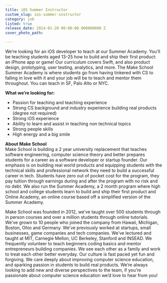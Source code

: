 ```yaml
---
title: iOS Summer Instructor
custom_slug: ios-summer-instructor
category: job
listed: true
release_date: 2014-01-20 00:00:00.000000000 Z
cover_photo_path: 

---
```

We’re looking for an iOS developer to teach at our Summer Academy. You’ll be teaching students aged 13-25 how to build and ship their first product: an iPhone app or game! Our curriculum covers Swift, and also product design, prototyping, user testing, analytics, and more. The Make School Summer Academy is where students go from having tinkered with CS to falling in love with it and your job will be to teach and mentor them throughout. You can teach in SF, Palo Alto or NYC.

**What we’re looking for:**

- Passion for teaching and teaching experience
- Strong CS background and industry experience building real products (degree not required)
- Strong iOS experience
- Ability to learn and assist in teaching non technical topics
- Strong people skills
- High energy and a big smile

**About Make School**<br> Make School is building a 2 year university replacement that teaches software engineering, computer science theory and better prepares students for a career as a software developer or startup founder. Our emphasis is on building real world products and equipping students with the technical skills and professional network they need to build a successful career in tech. Students have zero out of pocket cost for the program, they pay tuition through earnings during and after the program with no risk and no debt. We also run the Summer Academy, a 2 month program where high school and college students learn to build and ship their first product and Online Academy, an online course based off a simplified version of the Summer Academy.

Make School was founded in 2012, we’ve taught over 500 students through in person courses and over a million students through online tutorials. We’ve grown to 10 people who joined the company from Hawaii, Michigan, Boston, Ohio and Germany. We’ve previously worked at startups, small businesses, game companies and tech companies. We’ve lectured and taught at MIT, Carnegie Mellon, UC Berkeley, Stanford and INSEAD. We frequently volunteer to teach beginners coding basics and mentor entrepreneurs building companies. We see each other as a family and work to treat each other better everyday. Our culture is fast paced yet fun and forgiving. We care deeply about improving computer science education, and sparking passion in students to build real products. We’re always looking to add new and diverse perspectives to the team, if you’re passionate about computer science education we’d love to hear from you!